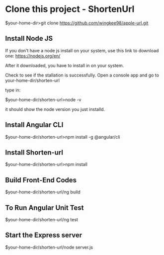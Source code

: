 # Clone this project - ShortenUrl

$your-home-dir>git clone https://github.com/wingkee98/apple-url.git

## Install Node JS

If you don't have a node js install on your system, use this link to download one: https://nodejs.org/en/

After it downloaded, you have to install in on your system.

Check to see if the stallation is successfully. Open a console app and go to your-home-dir/shorten-url

type in:

$your-home-dir/shorten-url>node -v

it should show the node version you just installd.

## Install Angular CLI

$your-home-dir/shorten-url>npm install -g @angular/cli


## Install Shorten-url

$your-home-dir/shorten-url>npm install

## Build Front-End Codes 

$your-home-dir/shorten-url/ng build

## To Run Angular Unit Test

$your-home-dir/shorten-url/ng test

## Start the Express server

$your-home-dir/shorten-url/node server.js
